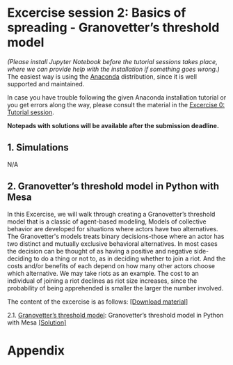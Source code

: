 # **Excercise session 2: Basics of spreading - Granovetter’s threshold model**

*(Please install Jupyter Notebook before the tutorial sessions takes place, where we can provide help with the installation if something goes wrong.)* The easiest way is using the [Anaconda](https://jupyter-notebook-beginner-guide.readthedocs.io/en/latest/install.html) distribution, since it is well supported and maintained.

In case you have trouble following the given Anaconda installation tutorial or you get errors along the way, please consult the material in the [Excercise 0: Tutorial session](https://github.com/dgarcia-eu/ComputationalModellingSocialSystems/blob/main/Exercise_00_Tut/Exercise_Tutorial.md).

**Notepads with solutions will be available after the submission deadline.**

## 1. Simulations

N/A

## 2. Granovetter’s threshold model in Python with Mesa

In this Excercise, we will walk through creating a Granovetter’s threshold model that is a classic of agent-based modeling, Models of collective behavior are developed for situations where actors have two alternatives. The Granovetter's models treats binary decisions-those where an actor has two distinct and mutually exclusive behavioral alternatives. In most cases the decision can be thought of as having a positive and negative side- deciding to do a thing or not to, as in deciding whether to join a riot. And the costs and/or benefits of each depend on how many other actors choose which alternative. We may take riots as an example. The cost to an individual of joining a riot declines as riot size increases, since the probability of being apprehended is smaller the larger the number involved.

The content of the excercise is as follows: [[Download material]](https://minhaskamal.github.io/DownGit/#/home?url=https://github.com/dgarcia-eu/ComputationalModellingSocialSystems/tree/main/Exercise_02_Granovetter)

2.1. [Granovetter’s threshold model](https://github.com/dgarcia-eu/ComputationalModellingSocialSystems/blob/main/Exercise_02_Granovetter/granovetter-example-handout.ipynb): Granovetter’s threshold model in Python with Mesa [[Solution]](https://github.com/dgarcia-eu/ComputationalModellingSocialSystems/blob/main/Exercise_02_Granovetter/granovetter-example-solution.ipynb)

# Appendix
